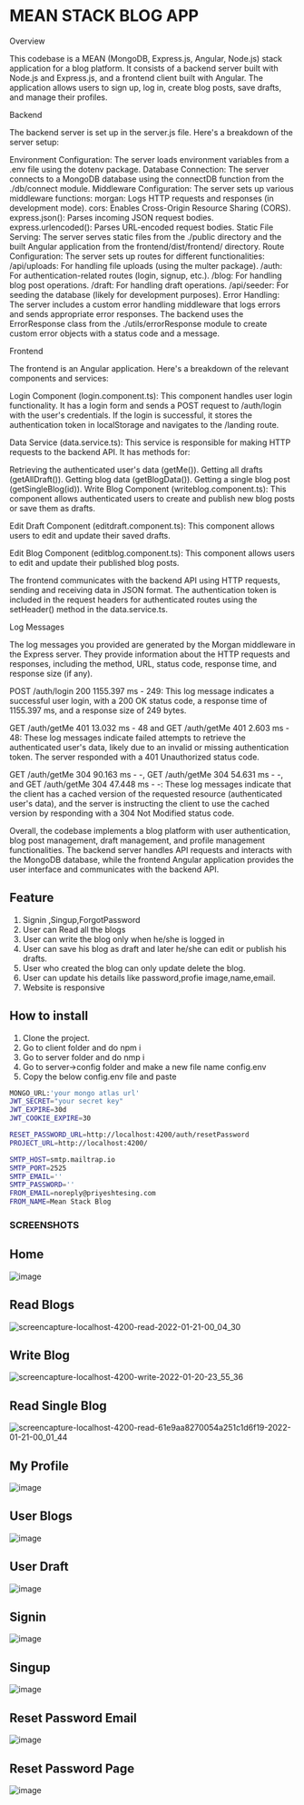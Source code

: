 # MEAN STACK BLOG APP

Overview

This codebase is a MEAN (MongoDB, Express.js, Angular, Node.js) stack application for a blog platform. It consists of a backend server built with Node.js and Express.js, and a frontend client built with Angular. The application allows users to sign up, log in, create blog posts, save drafts, and manage their profiles.

Backend

The backend server is set up in the server.js file. Here's a breakdown of the server setup:

Environment Configuration: The server loads environment variables from a .env file using the dotenv package.
Database Connection: The server connects to a MongoDB database using the connectDB function from the ./db/connect module.
Middleware Configuration: The server sets up various middleware functions:
morgan: Logs HTTP requests and responses (in development mode).
cors: Enables Cross-Origin Resource Sharing (CORS).
express.json(): Parses incoming JSON request bodies.
express.urlencoded(): Parses URL-encoded request bodies.
Static File Serving: The server serves static files from the ./public directory and the built Angular application from the frontend/dist/frontend/ directory.
Route Configuration: The server sets up routes for different functionalities:
/api/uploads: For handling file uploads (using the multer package).
/auth: For authentication-related routes (login, signup, etc.).
/blog: For handling blog post operations.
/draft: For handling draft operations.
/api/seeder: For seeding the database (likely for development purposes).
Error Handling: The server includes a custom error handling middleware that logs errors and sends appropriate error responses.
The backend uses the ErrorResponse class from the ./utils/errorResponse module to create custom error objects with a status code and a message.

Frontend

The frontend is an Angular application. Here's a breakdown of the relevant components and services:

Login Component (login.component.ts): This component handles user login functionality. It has a login form and sends a POST request to /auth/login with the user's credentials. If the login is successful, it stores the authentication token in localStorage and navigates to the /landing route.

Data Service (data.service.ts): This service is responsible for making HTTP requests to the backend API. It has methods for:

Retrieving the authenticated user's data (getMe()).
Getting all drafts (getAllDraft()).
Getting blog data (getBlogData()).
Getting a single blog post (getSingleBlog(id)).
Write Blog Component (writeblog.component.ts): This component allows authenticated users to create and publish new blog posts or save them as drafts.

Edit Draft Component (editdraft.component.ts): This component allows users to edit and update their saved drafts.

Edit Blog Component (editblog.component.ts): This component allows users to edit and update their published blog posts.

The frontend communicates with the backend API using HTTP requests, sending and receiving data in JSON format. The authentication token is included in the request headers for authenticated routes using the setHeader() method in the data.service.ts.

Log Messages

The log messages you provided are generated by the Morgan middleware in the Express server. They provide information about the HTTP requests and responses, including the method, URL, status code, response time, and response size (if any).

POST /auth/login 200 1155.397 ms - 249: This log message indicates a successful user login, with a 200 OK status code, a response time of 1155.397 ms, and a response size of 249 bytes.

GET /auth/getMe 401 13.032 ms - 48 and GET /auth/getMe 401 2.603 ms - 48: These log messages indicate failed attempts to retrieve the authenticated user's data, likely due to an invalid or missing authentication token. The server responded with a 401 Unauthorized status code.

GET /auth/getMe 304 90.163 ms - -, GET /auth/getMe 304 54.631 ms - -, and GET /auth/getMe 304 47.448 ms - -: These log messages indicate that the client has a cached version of the requested resource (authenticated user's data), and the server is instructing the client to use the cached version by responding with a 304 Not Modified status code.

Overall, the codebase implements a blog platform with user authentication, blog post management, draft management, and profile management functionalities. The backend server handles API requests and interacts with the MongoDB database, while the frontend Angular application provides the user interface and communicates with the backend API.

## Feature

1. Signin ,Singup,ForgotPassword
2. User can Read all the blogs
3. User can write the blog only when he/she is logged in
4. User can save his blog as draft and later he/she can edit or publish his drafts.
5. User who created the blog can only update delete the blog.
6. User can update his details like password,profie image,name,email.
7. Website is responsive

## How to install

1. Clone the project.
2. Go to client folder and do npm i
3. Go to server folder and do nmp i
4. Go to server->config folder and make a new file name config.env
5. Copy the below config.env file and paste

```sh
MONGO_URL:'your mongo atlas url'
JWT_SECRET="your secret key"
JWT_EXPIRE=30d
JWT_COOKIE_EXPIRE=30

RESET_PASSWORD_URL=http://localhost:4200/auth/resetPassword
PROJECT_URL=http://localhost:4200/

SMTP_HOST=smtp.mailtrap.io
SMTP_PORT=2525
SMTP_EMAIL=''
SMTP_PASSWORD=''
FROM_EMAIL=noreply@priyeshtesing.com
FROM_NAME=Mean Stack Blog

```

### SCREENSHOTS

## Home

![image](https://user-images.githubusercontent.com/65906348/150398062-0be13052-8cd2-4de4-941d-32e628a768a0.png)

## Read Blogs

![screencapture-localhost-4200-read-2022-01-21-00_04_30](https://user-images.githubusercontent.com/65906348/150400713-208dbe13-f78b-4376-934d-a479b704d300.png)

## Write Blog

![screencapture-localhost-4200-write-2022-01-20-23_55_36](https://user-images.githubusercontent.com/65906348/150399069-cb7ffda7-fd02-4690-bb86-76cb6bd5f590.png)

## Read Single Blog

![screencapture-localhost-4200-read-61e9aa8270054a251c1d6f19-2022-01-21-00_01_44](https://user-images.githubusercontent.com/65906348/150400180-a84ea39f-b17f-4299-a99a-1fea2cd6cde1.png)

## My Profile

![image](https://user-images.githubusercontent.com/65906348/150400821-453984b4-43a6-4ddb-8b7c-52544679c75e.png)

## User Blogs

![image](https://user-images.githubusercontent.com/65906348/150400881-1732596e-effa-4f99-be6b-ae3c01df9bef.png)

## User Draft

![image](https://user-images.githubusercontent.com/65906348/150401282-7a3fd58c-1f72-40f7-87e5-14234315e4af.png)

## Signin

![image](https://user-images.githubusercontent.com/65906348/150398381-f306c575-8c75-411f-b1e4-9505dc20b8cd.png)

## Singup

![image](https://user-images.githubusercontent.com/65906348/150398457-126ef41f-0177-4a54-a094-495669292307.png)

## Reset Password Email

![image](https://user-images.githubusercontent.com/65906348/150398602-d2eb2a8b-6698-42e5-a379-b8be506ab0d6.png)

## Reset Password Page

![image](https://user-images.githubusercontent.com/65906348/150398669-b0d2501b-9448-4fb9-a961-ea155acc4bd8.png)
